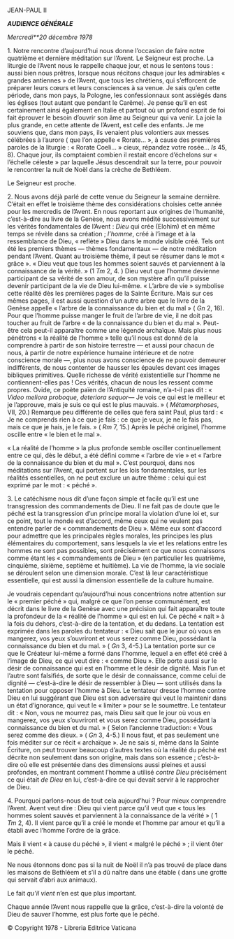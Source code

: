 JEAN-PAUL II

***AUDIENCE GÉNÉRALE***

*Mercredi**20 décembre 1978*

1\. Notre rencontre d’aujourd’hui nous donne l’occasion de faire notre quatrième et dernière méditation sur l’Avent. Le Seigneur est proche. La liturgie de l’Avent nous le rappelle chaque jour, et nous le sentons tous : aussi bien nous prêtres, lorsque nous récitons chaque jour les admirables « grandes antiennes » de l’Avent, que tous les chrétiens, qui s’efforcent de préparer leurs cœurs et leurs consciences à sa venue. Je sais qu’en cette période, dans mon pays, la Pologne, les confessionnaux sont assiégés dans les églises (tout autant que pendant le Carême). Je pense qu’il en est certainement ainsi également en Italie et partout où un profond esprit de foi fait éprouver le besoin d’ouvrir son âme au Seigneur qui va venir. La joie la plus grande, en cette attente de l’Avent, est celle des enfants. Je me souviens que, dans mon pays, ils venaient plus volontiers aux messes célébrées à l’aurore ( que l’on appelle « Rorate… », à cause des premières paroles de la liturgie : « Rorate Coeli… » cieux, répandez votre rosée… *Is* 45, 8). Chaque jour, ils comptaient combien il restait encore d’échelons sur « l’échelle céleste » par laquelle Jésus descendrait sur la terre, pour pouvoir le rencontrer la nuit de Noël dans la crèche de Bethléem.

Le Seigneur est proche.

2\. Nous avons déjà parlé de cette venue du Seigneur la semaine dernière. C’était en effet le troisième thème des considérations choisies cette année pour les mercredis de l’Avent. En nous reportant aux origines de l’humanité, c’est-à-dire au livre de la Genèse, nous avons médité successivement sur les vérités fondamentales de l’Avent : *Dieu* qui crée (Elohim) et en même temps se révèle dans sa création ; *l’homme*, créé à l’image et à la ressemblance de Dieu, « reflète » Dieu dans le monde visible créé. Tels ont été les premiers thèmes — thèmes fondamentaux — de notre méditation pendant l’Avent. Quant au troisième thème, il peut se résumer dans le mot « grâce ». « Dieu veut que tous les hommes soient sauvés et parviennent à la connaissance de la vérité. » (1 *Tm* 2, 4. ) Dieu veut que l’homme devienne participant de sa vérité de son amour, de son mystère afin qu’il puisse devenir participant de la vie de Dieu lui-même. « L’arbre de vie » symbolise cette réalité dès les premières pages de la Sainte Écriture. Mais sur ces mêmes pages, il est aussi question d’un autre arbre que le livre de la Genèse appelle « l’arbre de la connaissance du bien et du mal » ( *Gn* 2, 16). Pour que l’homme puisse manger le fruit de l’arbre de vie, il ne doit pas toucher au fruit de l’arbre « de la connaissance du bien et du mal ». Peut-être cela peut-il apparaître comme une légende archaïque. Mais plus nous pénétrons « la réalité de l’homme » telle qu’il nous est donné de la comprendre à partir de son histoire terrestre — et aussi pour chacun de nous, à partir de notre expérience humaine intérieure et de notre conscience morale —, plus nous avons conscience de ne pouvoir demeurer indifférents, de nous contenter de hausser les épaules devant ces images bibliques primitives. Quelle richesse de vérité existentielle sur l’homme ne contiennent-elles pas ! Ces vérités, chacun de nous les ressent comme propres. Ovide, ce poète païen de l’Antiquité romaine, n’a-t-il pas dit : « *Video meliora proboque, deteriora sequor*— Je vois ce qui est le meilleur et je l’approuve, mais je suis ce qui est le plus mauvais. » ( *Métamorphoses*, VII, 20.) Remarque peu différente de celles que fera saint Paul, plus tard : « Je ne comprends rien à ce que je fais : ce que je veux, je ne le fais pas, mais ce que je hais, je le fais. » ( *Rm* 7, 15.) Après le péché originel, l’homme oscille entre « le bien et le mal ».

« La réalité de l’homme » la plus profonde semble osciller continuellement entre ce qui, dès le début, a été défini comme « l’arbre de vie » et « l’arbre de la connaissance du bien et du mal ». C’est pourquoi, dans nos méditations sur l’Avent, qui portent sur les lois fondamentales, sur les réalités essentielles, on ne peut exclure un autre thème : celui qui est exprimé par le mot : « péché ».

3\. Le catéchisme nous dit d’une façon simple et facile qu’il est une transgression des commandements de Dieu. Il ne fait pas de doute que le péché est la transgression d’un principe moral la violation d’une loi et, sur ce point, tout le monde est d’accord, même ceux qui ne veulent pas entendre parler de « commandements de Dieu ». Même eux sont d’accord pour admettre que les principales règles morales, les principes les plus élémentaires du comportement, sans lesquels la vie et les relations entre les hommes ne sont pas possibles, sont précisément ce que nous connaissons comme étant les « commandements de Dieu » (en particulier les quatrième, cinquième, sixième, septième et huitième). La vie de l’homme, la vie sociale se déroulent selon une dimension morale. C’est là leur caractéristique essentielle, qui est aussi la dimension essentielle de la culture humaine.

Je voudrais cependant qu’aujourd’hui nous concentrions notre attention sur le « premier péché » qui, malgré ce que l’on pense communément, est décrit dans le livre de la Genèse avec une précision qui fait apparaître toute la profondeur de la « réalité de l’homme » qui est en lui. Ce péché « naît » à la fois du dehors, c’est-à-dire de la tentation, et du dedans. La tentation est exprimée dans les paroles du tentateur : « Dieu sait que le jour où vous en mangerez, vos yeux s’ouvriront et vous serez comme Dieu, possédant la connaissance du bien et du mal. » ( *Gn* 3, 4-5.) La tentation porte sur ce que le Créateur lui-même a formé dans l’homme, lequel a en effet été créé à l’image de Dieu, ce qui veut dire : « comme Dieu ». Elle porte aussi sur le désir de connaissance qui est en l’homme et le désir de dignité. Mais l’un et l’autre sont falsifiés, de sorte que le désir de connaissance, comme celui de dignité — c’est-à-dire le désir de ressembler à Dieu — sont utilisés dans la tentation pour opposer l’homme à Dieu. Le tentateur dresse l’homme contre Dieu en lui suggérant que Dieu est son adversaire qui veut le maintenir dans un état d’ignorance, qui veut le « limiter » pour se le soumettre. Le tentateur dit : « Non, vous ne mourrez pas, mais Dieu sait que le jour où vous en mangerez, vos yeux s’ouvriront et vous serez comme Dieu, possédant la connaissance du bien et du mal. » ( Selon l’ancienne traduction: « Vous serez comme des dieux. » ( *Gn* 3, 4-5.) Il nous faut, et pas seulement une fois méditer sur ce récit « archaïque ». Je ne sais si, même dans la Sainte Écriture, on peut trouver beaucoup d’autres textes où la réalité du péché est décrite non seulement dans son origine, mais dans son essence ; c’est-à-dire où elle est présentée dans des dimensions aussi pleines et aussi profondes, en montrant comment l’homme a utilisé *contre Dieu* précisément ce qui était *de Dieu* en lui, c’est-à-dire ce qui devait servir à le rapprocher de Dieu.

4\. Pourquoi parlons-nous de tout cela aujourd’hui ? Pour mieux comprendre l’Avent. Avent veut dire : Dieu qui vient parce qu’il veut que « tous les hommes soient sauvés et parviennent à la connaissance de la vérité » ( 1 *Tm* 2, 4). Il vient parce qu’il a créé le monde et l’homme par amour et qu’il a établi avec l’homme l’ordre de la grâce.

Mais il vient « à cause du péché », il vient « malgré le péché » ; il vient ôter le péché.

Ne nous étonnons donc pas si la nuit de Noël il n’a pas trouvé de place dans les maisons de Bethléem et s’il a dû naître dans une étable ( dans une grotte qui servait d’abri aux animaux).

Le fait *qu’il vient* n’en est que plus important.

Chaque année l’Avent nous rappelle que la grâce, c’est-à-dire la volonté de Dieu de sauver l’homme, est plus forte que le péché.

© Copyright 1978 - Libreria Editrice Vaticana